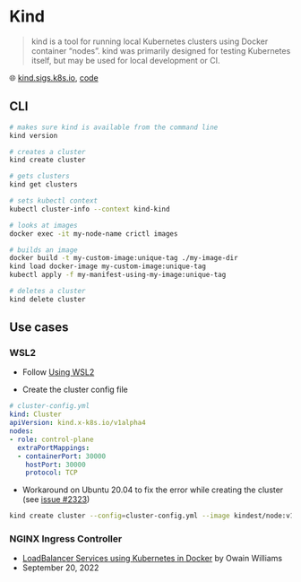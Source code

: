 # Kind

> kind is a tool for running local Kubernetes clusters using Docker container “nodes”. kind was primarily designed for testing Kubernetes itself, but may be used for local development or CI.

🌐 [kind.sigs.k8s.io](https://kind.sigs.k8s.io/), [code](https://github.com/kubernetes-sigs/kind/)

## CLI

```bash
# makes sure kind is available from the command line
kind version

# creates a cluster
kind create cluster

# gets clusters
kind get clusters

# sets kubectl context
kubectl cluster-info --context kind-kind

# looks at images
docker exec -it my-node-name crictl images

# builds an image
docker build -t my-custom-image:unique-tag ./my-image-dir
kind load docker-image my-custom-image:unique-tag
kubectl apply -f my-manifest-using-my-image:unique-tag

# deletes a cluster
kind delete cluster
```

## Use cases

### WSL2

- Follow [Using WSL2](https://kind.sigs.k8s.io/docs/user/using-wsl2/)

- Create the cluster config file

```yaml
# cluster-config.yml
kind: Cluster
apiVersion: kind.x-k8s.io/v1alpha4
nodes:
- role: control-plane
  extraPortMappings:
  - containerPort: 30000
    hostPort: 30000
    protocol: TCP
```

- Workaround on Ubuntu 20.04 to fix the error while creating the cluster (see [issue #2323](https://github.com/kubernetes-sigs/kind/issues/2323))

```bash
kind create cluster --config=cluster-config.yml --image kindest/node:v1.17.17
```

### NGINX Ingress Controller

- [LoadBalancer Services using Kubernetes in Docker](https://medium.com/groupon-eng/loadbalancer-services-using-kubernetes-in-docker-kind-694b4207575d) by Owain Williams
- September 20, 2022

